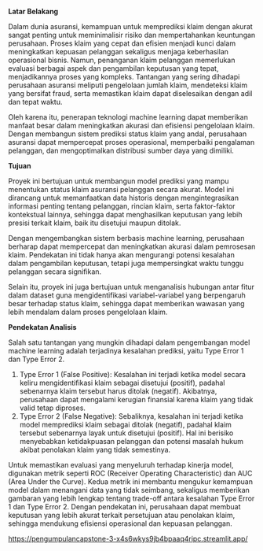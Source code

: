 **Latar Belakang**

Dalam dunia asuransi, kemampuan untuk memprediksi klaim dengan akurat sangat penting untuk meminimalisir risiko dan mempertahankan keuntungan perusahaan. Proses klaim yang cepat dan efisien menjadi kunci dalam meningkatkan kepuasan pelanggan sekaligus menjaga keberhasilan operasional bisnis. Namun, penanganan klaim pelanggan memerlukan evaluasi berbagai aspek dan pengambilan keputusan yang tepat, menjadikannya proses yang kompleks. Tantangan yang sering dihadapi perusahaan asuransi meliputi pengelolaan jumlah klaim, mendeteksi klaim yang bersifat fraud, serta memastikan klaim dapat diselesaikan dengan adil dan tepat waktu.

Oleh karena itu, penerapan teknologi machine learning dapat memberikan manfaat besar dalam meningkatkan akurasi dan efisiensi pengelolaan klaim. Dengan membangun sistem prediksi status klaim yang andal, perusahaan asuransi dapat mempercepat proses operasional, memperbaiki pengalaman pelanggan, dan mengoptimalkan distribusi sumber daya yang dimiliki.

**Tujuan**

Proyek ini bertujuan untuk membangun model prediksi yang mampu menentukan status klaim asuransi pelanggan secara akurat. Model ini dirancang untuk memanfaatkan data historis dengan mengintegrasikan informasi penting tentang pelanggan, rincian klaim, serta faktor-faktor kontekstual lainnya, sehingga dapat menghasilkan keputusan yang lebih presisi terkait klaim, baik itu disetujui maupun ditolak.

Dengan mengembangkan sistem berbasis machine learning, perusahaan berharap dapat mempercepat dan meningkatkan akurasi dalam pemrosesan klaim. Pendekatan ini tidak hanya akan mengurangi potensi kesalahan dalam pengambilan keputusan, tetapi juga mempersingkat waktu tunggu pelanggan secara signifikan.

Selain itu, proyek ini juga bertujuan untuk menganalisis hubungan antar fitur dalam dataset guna mengidentifikasi variabel-variabel yang berpengaruh besar terhadap status klaim, sehingga dapat memberikan wawasan yang lebih mendalam dalam proses pengelolaan klaim.

**Pendekatan Analisis**

Salah satu tantangan yang mungkin dihadapi dalam pengembangan model machine learning adalah terjadinya kesalahan prediksi, yaitu Type Error 1 dan Type Error 2.

1. Type Error 1 (False Positive): Kesalahan ini terjadi ketika model secara keliru mengidentifikasi klaim sebagai disetujui (positif), padahal sebenarnya klaim tersebut harus ditolak (negatif). Akibatnya, perusahaan dapat mengalami kerugian finansial karena klaim yang tidak valid tetap diproses.
2. Type Error 2 (False Negative): Sebaliknya, kesalahan ini terjadi ketika model memprediksi klaim sebagai ditolak (negatif), padahal klaim tersebut sebenarnya layak untuk disetujui (positif). Hal ini berisiko menyebabkan ketidakpuasan pelanggan dan potensi masalah hukum akibat penolakan klaim yang tidak semestinya.

Untuk memastikan evaluasi yang menyeluruh terhadap kinerja model, digunakan metrik seperti ROC (Receiver Operating Characteristic) dan AUC (Area Under the Curve). Kedua metrik ini membantu mengukur kemampuan model dalam menangani data yang tidak seimbang, sekaligus memberikan gambaran yang lebih lengkap tentang trade-off antara kesalahan Type Error 1 dan Type Error 2. Dengan pendekatan ini, perusahaan dapat membuat keputusan yang lebih akurat terkait persetujuan atau penolakan klaim, sehingga mendukung efisiensi operasional dan kepuasan pelanggan.

https://pengumpulancapstone-3-x4s6wkys9jb4bpaaq4ripc.streamlit.app/
